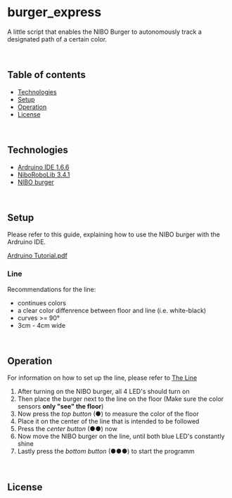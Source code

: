 # burger_express
A little script that enables the NIBO Burger to autonomously track a designated path of a certain color.

<br>

## Table of contents
* [Technologies](#technologies)
* [Setup](#setup)
* [Operation](#operation)
* [License](#license)

<br>

## Technologies

* [Ardruino IDE 1.6.6](https://www.arduino.cc/en/software/OldSoftwareReleases)
* [NiboRoboLib 3.4.1](https://www.roboter.cc/index.php?view=article&id=28&option=com_content&Itemid=1)
* [NIBO burger](http://www.nicai-systems.com/en/nibo-burger)

<br>

## Setup

Please refer to this guide, explaining how to use the NIBO burger with
the Ardruino IDE.

[Ardruino Tutorial.pdf](http://download.nicai-systems.com/nibo/Tutorial_Arduino_NIBOburger_eng_20151205.pdf)

### Line

Recommendations for the line:

- continues colors
- a clear color diffenrence between floor and line (i.e. white-black)
- curves >= 90°
- 3cm - 4cm wide

<br>

## Operation

For information on how to set up the line, please refer to [The Line](#line)

1. After turning on the NIBO burger, all 4 LED's should turn on
2. Then place the burger next to the line on the floor (Make sure the color sensors **only "see" the floor**)
3. Now press the *top button* (●) to measure the color of the floor
4. Place it on the center of the line that is intended to be followed
5. Press the *center button* (●●) now
6. Now move the NIBO burger on the line, until both blue LED's constantly shine
7. Lastly press the *bottom button* (●●●) to start the programm

<br>

## License

